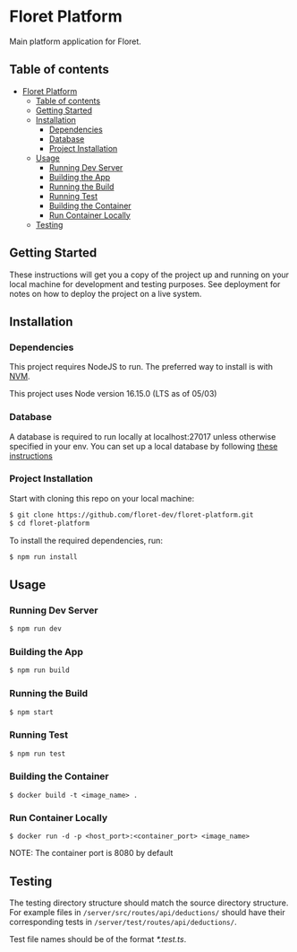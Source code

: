 # Floret Platform

Main platform application for Floret.

## Table of contents

- [Floret Platform](#floret-platform)
  - [Table of contents](#table-of-contents)
  - [Getting Started](#getting-started)
  - [Installation](#installation)
    - [Dependencies](#dependencies)
    - [Database](#database)
    - [Project Installation](#project-installation)
  - [Usage](#usage)
    - [Running Dev Server](#running-dev-server)
    - [Building the App](#building-the-app)
    - [Running the Build](#running-the-build)
    - [Running Test](#running-test)
    - [Building the Container](#building-the-container)
    - [Run Container Locally](#run-container-locally)
  - [Testing](#testing)

## Getting Started

These instructions will get you a copy of the project up and running on your local machine for development and testing purposes. See deployment for notes on how to deploy the project on a live system.

## Installation


### Dependencies

This project requires NodeJS to run. The preferred way to install is with [NVM](https://github.com/nvm-sh/nvm#installing-and-updating).

This project uses Node version 16.15.0 (LTS as of 05/03)

### Database

A database is required to run locally at localhost:27017 unless otherwise specified in your env. You can set up a local database by following [these instructions](https://www.mongodb.com/docs/manual/tutorial/install-mongodb-on-os-x/)

### Project Installation

Start with cloning this repo on your local machine:

```sh
$ git clone https://github.com/floret-dev/floret-platform.git
$ cd floret-platform
```

To install the required dependencies, run:

```sh
$ npm run install
```

## Usage

### Running Dev Server

```sh
$ npm run dev
```

### Building the App

```sh
$ npm run build
```

### Running the Build

```sh
$ npm start
```

### Running Test

```sh
$ npm run test
```

### Building the Container

```
$ docker build -t <image_name> .
```

### Run Container Locally

```
$ docker run -d -p <host_port>:<container_port> <image_name>
```
NOTE: The container port is 8080 by default

## Testing

The testing directory structure should match the source directory structure. For example files in `/server/src/routes/api/deductions/` should have their corresponding tests in `/server/test/routes/api/deductions/`. 

Test file names should be of the format _*.test.ts_.
